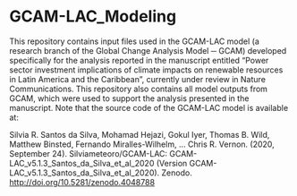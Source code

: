 # GCAM-LAC_Modeling

This repository contains input files used in the GCAM-LAC model (a research branch of the Global Change Analysis Model ─ GCAM) developed specifically for the analysis reported in the manuscript entitled “Power sector investment implications of climate impacts on renewable resources in Latin America and the Caribbean”, currently under review in Nature Communications. This repository also contains all model outputs from GCAM, which were used to support the analysis presented in the manuscript. Note that the source code of the GCAM-LAC model is available at:

Silvia R. Santos da Silva, Mohamad Hejazi, Gokul Iyer, Thomas B. Wild, Matthew Binsted, Fernando Miralles-Wilhelm, … Chris R. Vernon. (2020, September 24). Silviameteoro/GCAM-LAC: GCAM-LAC_v5.1.3_Santos_da_Silva_et_al_2020 (Version GCAM-LAC_v5.1.3_Santos_da_Silva_et_al_2020). Zenodo. http://doi.org/10.5281/zenodo.4048788
